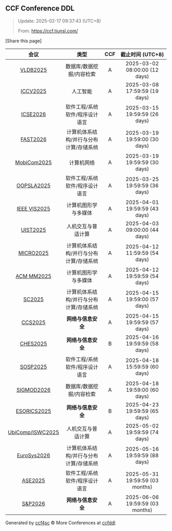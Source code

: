 
## CCF Conference DDL

> Update: 2025-02-17 09:37:43 (UTC+8)
>
> From: https://ccf.tjunsl.com/

<div id='share' onclick="share()">[Share this page]</div>
<span id="time" style="font-size:24px"></span>
<script>
function updateTime() {
  var time_str = "Now: " + (new Date()).toLocaleString();
  document.getElementById("time").innerHTML =  time_str;
}
setInterval(updateTime, 500);
function share() {
    if (!navigator.share) {
        alert("This feature is not supported in your browser.");
    } else {
        navigator.share({
            title: window.location.title,
            url: window.location.href,
            text: 'The Latest CCF Conference DDL Data.',
        });
    }
}
</script>


| 会议 | 类型 | CCF | 截止时间 (UTC+8) |
| :--: | :--: | :--: | :--: |
| [VLDB2025](http://www.vldb.org/2025/) | 数据库/数据挖掘/内容检索 | A | 2025-03-02 08:00:00 (12 days) | 
| [ICCV2025](https://iccv.thecvf.com/Conferences/2025) | 人工智能 | A | 2025-03-08 17:59:59 (19 days) | 
| [ICSE2026](https://conf.researchr.org/home/icse-2026) | 软件工程/系统软件/程序设计语言 | A | 2025-03-15 19:59:59 (26 days) | 
| [FAST2026](https://www.usenix.net/conference/fast26) | 计算机体系结构/并行与分布计算/存储系统 | A | 2025-03-19 19:59:00 (30 days) | 
| [MobiCom2025](https://sigmobile.org/mobicom/2025/) | 计算机网络 | A | 2025-03-19 19:59:59 (30 days) | 
| [OOPSLA2025](https://2025.splashcon.org/track/OOPSLA) | 软件工程/系统软件/程序设计语言 | A | 2025-03-25 19:59:59 (36 days) | 
| [IEEE VIS2025](https://ieeevis.org/year/2025/welcome) | 计算机图形学与多媒体 | A | 2025-04-01 19:59:59 (43 days) | 
| [UIST2025](https://uist.acm.org/2025/) | 人机交互与普适计算 | A | 2025-04-03 09:00:00 (44 days) | 
| [MICRO2025](https://microarch.org/micro58/) | 计算机体系结构/并行与分布计算/存储系统 | A | 2025-04-12 11:59:59 (54 days) | 
| [ACM MM2025](https://2025.acmmm.org/) | 计算机图形学与多媒体 | A | 2025-04-12 19:59:59 (54 days) | 
| [SC2025](https://sc25.supercomputing.org/) | 计算机体系结构/并行与分布计算/存储系统 | A | 2025-04-15 19:59:00 (57 days) | 
| [CCS2025](https://www.sigsac.org/ccs/CCS2025/) | **网络与信息安全** | A | 2025-04-15 19:59:59 (57 days) | 
| [CHES2025](https://ches.iacr.org/2025/) | **网络与信息安全** | B | 2025-04-16 19:59:59 (58 days) | 
| [SOSP2025](https://sigops.org/s/conferences/sosp/2025/index.html) | 软件工程/系统软件/程序设计语言 | A | 2025-04-18 15:59:59 (60 days) | 
| [SIGMOD2026](https://2026.sigmod.org/) | 数据库/数据挖掘/内容检索 | A | 2025-04-18 19:59:00 (60 days) | 
| [ESORICS2025](https://esorics2025.sciencesconf.org/) | **网络与信息安全** | B | 2025-04-23 19:59:59 (65 days) | 
| [UbiComp/ISWC2025](https://www.ubicomp.org/ubicomp-iswc-2025) | 人机交互与普适计算 | A | 2025-05-02 19:59:59 (74 days) | 
| [EuroSys2026](https://2026.eurosys.org/) | 计算机体系结构/并行与分布计算/存储系统 | A | 2025-05-16 19:59:59 (88 days) | 
| [ASE2025](https://conf.researchr.org/home/ase-2025) | 软件工程/系统软件/程序设计语言 | A | 2025-05-31 19:59:59 (03 months) | 
| [S&P2026](https://www.ieee-security.org/TC/SP2026/) | **网络与信息安全** | A | 2025-06-06 19:59:59 (03 months) | 

Generated by [ccf4sc](https://github.com/WWILLV/ccf4sc/) © More Conferences at [ccfddl](https://ccfddl.top/)
